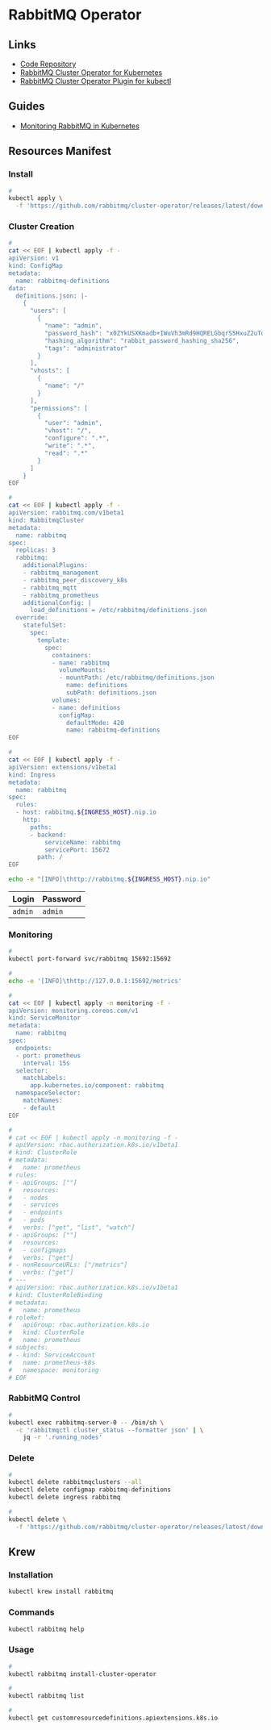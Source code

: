# RabbitMQ Operator

## Links

- [Code Repository](https://github.com/rabbitmq/cluster-operator/)
- [RabbitMQ Cluster Operator for Kubernetes](https://rabbitmq.com/kubernetes/operator/operator-overview.html)
- [RabbitMQ Cluster Operator Plugin for kubectl](https://rabbitmq.com/kubernetes/operator/kubectl-plugin.html)

## Guides

- [Monitoring RabbitMQ in Kubernetes](https://rabbitmq.com/kubernetes/operator/operator-monitoring.html)

## Resources Manifest

### Install

```sh
#
kubectl apply \
  -f 'https://github.com/rabbitmq/cluster-operator/releases/latest/download/cluster-operator.yml'
```

### Cluster Creation

```sh
#
cat << EOF | kubectl apply -f -
apiVersion: v1
kind: ConfigMap
metadata:
  name: rabbitmq-definitions
data:
  definitions.json: |-
    {
      "users": [
        {
          "name": "admin",
          "password_hash": "x0ZYkUSXKmadb+IWuVh3mRd9HQRELGbqrS5HxuZ2uTd9DH9G",
          "hashing_algorithm": "rabbit_password_hashing_sha256",
          "tags": "administrator"
        }
      ],
      "vhosts": [
        {
          "name": "/"
        }
      ],
      "permissions": [
        {
          "user": "admin",
          "vhost": "/",
          "configure": ".*",
          "write": ".*",
          "read": ".*"
        }
      ]
    }
EOF

#
cat << EOF | kubectl apply -f -
apiVersion: rabbitmq.com/v1beta1
kind: RabbitmqCluster
metadata:
  name: rabbitmq
spec:
  replicas: 3
  rabbitmq:
    additionalPlugins:
    - rabbitmq_management
    - rabbitmq_peer_discovery_k8s
    - rabbitmq_mqtt
    - rabbitmq_prometheus
    additionalConfig: |
      load_definitions = /etc/rabbitmq/definitions.json
  override:
    statefulSet:
      spec:
        template:
          spec:
            containers:
            - name: rabbitmq
              volumeMounts:
              - mountPath: /etc/rabbitmq/definitions.json
                name: definitions
                subPath: definitions.json
            volumes:
            - name: definitions
              configMap:
                defaultMode: 420
                name: rabbitmq-definitions
EOF
```

```sh
#
cat << EOF | kubectl apply -f -
apiVersion: extensions/v1beta1
kind: Ingress
metadata:
  name: rabbitmq
spec:
  rules:
  - host: rabbitmq.${INGRESS_HOST}.nip.io
    http:
      paths:
      - backend:
          serviceName: rabbitmq
          servicePort: 15672
        path: /
EOF
```

```sh
echo -e "[INFO]\thttp://rabbitmq.${INGRESS_HOST}.nip.io"
```

| Login | Password |
| --- | --- |
| `admin` | `admin` |

<!-- ```sh
#
kubectl get secret rabbitmq-default-user \
  -o jsonpath='{.data.username}' | \
    base64 --decode; echo

kubectl get secret rabbitmq-default-user \
  -o jsonpath='{.data.password}' | \
    base64 --decode; echo
``` -->

### Monitoring

```sh
#
kubectl port-forward svc/rabbitmq 15692:15692

#
echo -e '[INFO]\thttp://127.0.0.1:15692/metrics'
```

```sh
#
cat << EOF | kubectl apply -n monitoring -f -
apiVersion: monitoring.coreos.com/v1
kind: ServiceMonitor
metadata:
  name: rabbitmq
spec:
  endpoints:
  - port: prometheus
    interval: 15s
  selector:
    matchLabels:
      app.kubernetes.io/component: rabbitmq
  namespaceSelector:
    matchNames:
    - default
EOF

#
# cat << EOF | kubectl apply -n monitoring -f -
# apiVersion: rbac.authorization.k8s.io/v1beta1
# kind: ClusterRole
# metadata:
#   name: prometheus
# rules:
# - apiGroups: [""]
#   resources:
#   - nodes
#   - services
#   - endpoints
#   - pods
#   verbs: ["get", "list", "watch"]
# - apiGroups: [""]
#   resources:
#   - configmaps
#   verbs: ["get"]
# - nonResourceURLs: ["/metrics"]
#   verbs: ["get"]
# ---
# apiVersion: rbac.authorization.k8s.io/v1beta1
# kind: ClusterRoleBinding
# metadata:
#   name: prometheus
# roleRef:
#   apiGroup: rbac.authorization.k8s.io
#   kind: ClusterRole
#   name: prometheus
# subjects:
# - kind: ServiceAccount
#   name: prometheus-k8s
#   namespace: monitoring
# EOF
```

### RabbitMQ Control

```sh
#
kubectl exec rabbitmq-server-0 -- /bin/sh \
  -c 'rabbitmqctl cluster_status --formatter json' | \
    jq -r '.running_nodes'
```

### Delete

```sh
#
kubectl delete rabbitmqclusters --all
kubectl delete configmap rabbitmq-definitions
kubectl delete ingress rabbitmq

#
kubectl delete \
  -f 'https://github.com/rabbitmq/cluster-operator/releases/latest/download/cluster-operator.yml'
```

## Krew

### Installation

```sh
kubectl krew install rabbitmq
```

### Commands

```sh
kubectl rabbitmq help
```

### Usage

```sh
#
kubectl rabbitmq install-cluster-operator

#
kubectl rabbitmq list

#
kubectl get customresourcedefinitions.apiextensions.k8s.io
```
